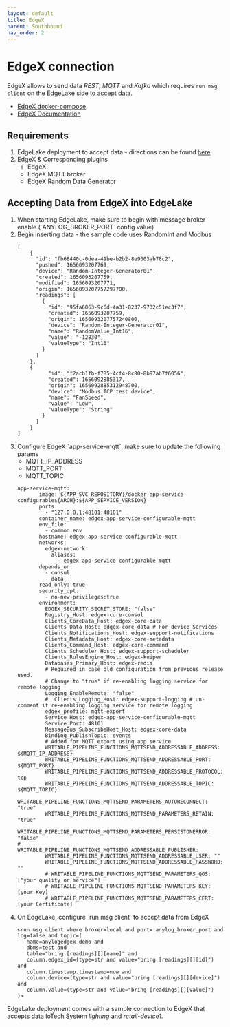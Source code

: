 ```yaml
---
layout: default
title: EdgeX 
parent: Southbound
nav_order: 2
---
```

# EdgeX connection 

EdgeX allows to send data _REST_, _MQTT_ and _Kafka_ which requires `run msg client` on the EdgeLake 
side to accept data. 

* [EdgeX docker-compose](https://github.com/edgexfoundry/edgex-compose)
* [EdgeX Documentation](https://docs.edgexfoundry.org/)

## Requirements 
1. EdgeLake deployment to accept data - directions can be found [here](https://github.com/EdgeLake/docker-compose)
2. EdgeX & Corresponding plugins 
    * EdgeX 
    * EdgeX MQTT broker 
    * EdgeX Random Data Generator

## Accepting Data from EdgeX into EdgeLake
<ol>
<li>When starting EdgeLake, make sure to begin with message broker enable (`ANYLOG_BROKER_PORT` config value)</li>

<li>Begin inserting data - the sample code uses RandomInt and Modbus
<pre class="code-frame"><code class="language-json">[
    {
      "id": "fb68440c-0dea-49be-b2b2-8e9003ab78c2",
      "pushed": 1656093207769,
      "device": "Random-Integer-Generator01",
      "created": 1656093207759,
      "modified": 1656093207771,
      "origin": 1656093207757297700,
      "readings": [
        {
          "id": "95fa6063-9c6d-4a31-8237-9732c51ec3f7",
          "created": 1656093207759,
          "origin": 1656093207757240800,
          "device": "Random-Integer-Generator01",
          "name": "RandomValue_Int16",
          "value": "-12830",
          "valueType": "Int16"
        }
      ]
    },
    {
          "id": "f2acb1fb-f785-4cf4-8c80-8b97ab7f6056",
          "created": 1656092885317,
          "origin": 1656092885312948700,
          "device": "Modbus TCP test device",
          "name": "FanSpeed",
          "value": "Low",
          "valueType": "String"
        }
      ]
    }
]
</code></pre></li>

<li>Configure EdgeX `app-service-mqtt`, make sure to update the following params
   <ul style="padding-left: 20px;">
      <li>MQTT_IP_ADDRESS</li>
      <li>MQTT_PORT</li>
      <li>MQTT_TOPIC</li>
   </ul>
<pre class="code-frame"><code class="language-confiig">app-service-mqtt:
       image: ${APP_SVC_REPOSITORY}/docker-app-service-configurable${ARCH}:${APP_SERVICE_VERSION}
       ports:
         - "127.0.0.1:48101:48101"
       container_name: edgex-app-service-configurable-mqtt
       env_file:
         - common.env
       hostname: edgex-app-service-configurable-mqtt
       networks:
         edgex-network:
           aliases:
             - edgex-app-service-configurable-mqtt
       depends_on:
         - consul
         - data
       read_only: true
       security_opt:
         - no-new-privileges:true
       environment:
         EDGEX_SECURITY_SECRET_STORE: "false"
         Registry_Host: edgex-core-consul
         Clients_CoreData_Host: edgex-core-data
         Clients_Data_Host: edgex-core-data # For device Services
         Clients_Notifications_Host: edgex-support-notifications
         Clients_Metadata_Host: edgex-core-metadata
         Clients_Command_Host: edgex-core-command
         Clients_Scheduler_Host: edgex-support-scheduler
         Clients_RulesEngine_Host: edgex-kuiper
         Databases_Primary_Host: edgex-redis
         # Required in case old configuration from previous release used.
         # Change to "true" if re-enabling logging service for remote logging
         Logging_EnableRemote: "false"
         #  Clients_Logging_Host: edgex-support-logging # un-comment if re-enabling logging service for remote logging
         edgex_profile: mqtt-export
         Service_Host: edgex-app-service-configurable-mqtt
         Service_Port: 48101
         MessageBus_SubscribeHost_Host: edgex-core-data
         Binding_PublishTopic: events
         # Added for MQTT export using app service
         WRITABLE_PIPELINE_FUNCTIONS_MQTTSEND_ADDRESSABLE_ADDRESS: ${MQTT_IP_ADDRESS}
         WRITABLE_PIPELINE_FUNCTIONS_MQTTSEND_ADDRESSABLE_PORT: ${MQTT_PORT}
         WRITABLE_PIPELINE_FUNCTIONS_MQTTSEND_ADDRESSABLE_PROTOCOL: tcp
         WRITABLE_PIPELINE_FUNCTIONS_MQTTSEND_ADDRESSABLE_TOPIC: ${MQTT_TOPIC}
         WRITABLE_PIPELINE_FUNCTIONS_MQTTSEND_PARAMETERS_AUTORECONNECT: "true"
         WRITABLE_PIPELINE_FUNCTIONS_MQTTSEND_PARAMETERS_RETAIN: "true"
         WRITABLE_PIPELINE_FUNCTIONS_MQTTSEND_PARAMETERS_PERSISTONERROR: "false"
#         WRITABLE_PIPELINE_FUNCTIONS_MQTTSEND_ADDRESSABLE_PUBLISHER:
         WRITABLE_PIPELINE_FUNCTIONS_MQTTSEND_ADDRESSABLE_USER: ""
         WRITABLE_PIPELINE_FUNCTIONS_MQTTSEND_ADDRESSABLE_PASSWORD: ""
         # WRITABLE_PIPELINE_FUNCTIONS_MQTTSEND_PARAMETERS_QOS: ["your quality or service"]
         # WRITABLE_PIPELINE_FUNCTIONS_MQTTSEND_PARAMETERS_KEY: [your Key]  
         # WRITABLE_PIPELINE_FUNCTIONS_MQTTSEND_PARAMETERS_CERT: [your Certificate]
</code></pre></li>

<li>On EdgeLake, configure `run msg client` to accept data from EdgeX
<pre class="code-frame"><code class="language-anylog">&lt;run msg client where broker=local and port=!anylog_broker_port and log=false and topic=(
   name=anylogedgex-demo and 
   dbms=test and 
   table="bring [readings][][name]" and 
   column.edgex_id=(type=str and value="bring [readings][][id]") and 
   column.timestamp.timestamp=now and 
   column.device=(type=str and value="bring [readings][][device]") and
   column.value=(type=str and value="bring [readings][][value]")
)&gt;
</code></pre></li></ol>

EdgeLake deployment comes with a sample connection to EdgeX that accepts data IoTech System _lighting_ and _retail-device1_.
